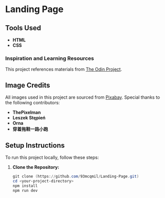 # Landing Page

## Tools Used
- **HTML**
- **CSS**

### Inspiration and Learning Resources
This project references materials from [The Odin Project](https://www.theodinproject.com).

## Image Credits
All images used in this project are sourced from [Pixabay](https://pixabay.com). Special thanks to the following contributors:
- **ThePixelman**
- **Leszek Stępień**
- **Orna**
- **穿着拖鞋一路小跑**

## Setup Instructions

To run this project locally, follow these steps:

1. **Clone the Repository:**
   ```powershell
   git clone (https://github.com/93mcqmil/Landing-Page.git)
   cd <your-project-directory>
   npm install
   npm run dev
